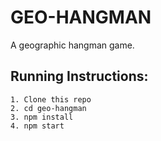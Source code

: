 # GEO-HANGMAN

A geographic hangman game.

## Running Instructions:
```
1. Clone this repo
2. cd geo-hangman
3. npm install
4. npm start
```
